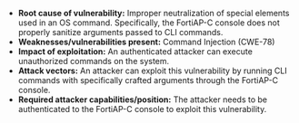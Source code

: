 - **Root cause of vulnerability:** Improper neutralization of special elements used in an OS command. Specifically, the FortiAP-C console does not properly sanitize arguments passed to CLI commands.
- **Weaknesses/vulnerabilities present:** Command Injection (CWE-78)
- **Impact of exploitation:** An authenticated attacker can execute unauthorized commands on the system.
- **Attack vectors:** An attacker can exploit this vulnerability by running CLI commands with specifically crafted arguments through the FortiAP-C console.
- **Required attacker capabilities/position:** The attacker needs to be authenticated to the FortiAP-C console to exploit this vulnerability.